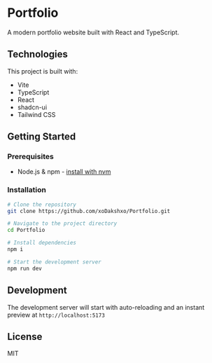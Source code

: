 # Portfolio

A modern portfolio website built with React and TypeScript.

## Technologies

This project is built with:

- Vite
- TypeScript
- React
- shadcn-ui
- Tailwind CSS

## Getting Started

### Prerequisites

- Node.js & npm - [install with nvm](https://github.com/nvm-sh/nvm#installing-and-updating)

### Installation

```sh
# Clone the repository
git clone https://github.com/xoDakshxo/Portfolio.git

# Navigate to the project directory
cd Portfolio

# Install dependencies
npm i

# Start the development server
npm run dev
```

## Development

The development server will start with auto-reloading and an instant preview at `http://localhost:5173`

## License

MIT
